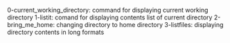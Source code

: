 0-current_working_directory: command for displaying current working directory
1-listit: comand for displaying contents list of current directory
2-bring_me_home: changing directory to home directory
3-listfiles: displaying directory contents in long formats
